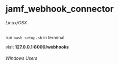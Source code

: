 # jamf_webhook_connector
###### Linux/OSX
run `bash setup.sh` in terminal

visit **127.0.0.1:8000/webhooks**
###### Windows Users
